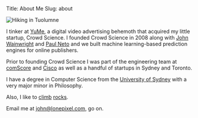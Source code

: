 Title: About Me
Slug: about

![Hiking in Tuolumne]({filename}/images/yosemite-600.jpg)

I tinker at [YuMe](http://www.yume.com), a digital video advertising behemoth that acquired my little startup, Crowd
Science. I founded Crowd Science in 2008 along with [John Wainwright](http://en.wikipedia.org/wiki/John_Wainwright_(computer_scientist))
and [Paul Neto](http://blog.paulneto.com) and we built machine learning-based prediction engines for online publishers.

Prior to founding Crowd Science I was part of the engineering team at [comScore](http://www.comscore.com/) and
[Cisco](http://www.cisco.com) as well as a handful of startups in Sydney and Toronto.

I have a degree in Computer Science from the [University of Sydney](http://www.usyd.edu.au/) with a very major minor
in Philosophy.

Also, I like to [climb](https://www.flickr.com/photos/johnmartin78/sets/72157637739904054/)
[rocks](https://www.flickr.com/photos/johnmartin78/sets/72157634961327591/).

Email me at [john@lonepixel.com](mailto:john@lonepixel.com), go on.
